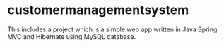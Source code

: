 # customermanagementsystem
This includes a project which is a simple web app written in Java Spring MVC and Hibernate using MySQL database.
